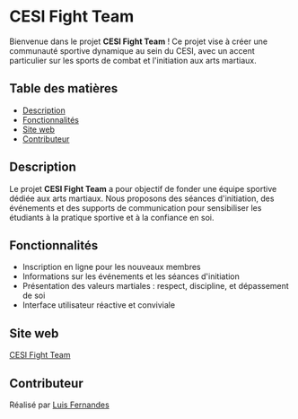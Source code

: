 # CESI Fight Team

Bienvenue dans le projet **CESI Fight Team** ! Ce projet vise à créer une communauté sportive dynamique au sein du CESI, avec un accent particulier sur les sports de combat et l'initiation aux arts martiaux.

## Table des matières

- [Description](#description)
- [Fonctionnalités](#fonctionnalités)
- [Site web](#site-web)
- [Contributeur](#contributeur)

## Description

Le projet **CESI Fight Team** a pour objectif de fonder une équipe sportive dédiée aux arts martiaux. Nous proposons des séances d'initiation, des événements et des supports de communication pour sensibiliser les étudiants à la pratique sportive et à la confiance en soi.

## Fonctionnalités

- Inscription en ligne pour les nouveaux membres
- Informations sur les événements et les séances d'initiation
- Présentation des valeurs martiales : respect, discipline, et dépassement de soi
- Interface utilisateur réactive et conviviale

## Site web

[CESI Fight Team](https://luis06000.github.io/Fight-team/)

## Contributeur

Réalisé par [Luis Fernandes](https://github.com/Luis06000)
